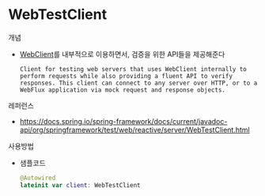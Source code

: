 # WebTestClient
개념
- [WebClient](https://docs.spring.io/spring-framework/docs/current/javadoc-api/org/springframework/web/reactive/function/client/WebClient.html)를 내부적으로 이용하면서, 검증을 위한 API들을 제공해준다
   ```
   Client for testing web servers that uses WebClient internally to perform requests while also providing a fluent API to verify responses. This client can connect to any server over HTTP, or to a WebFlux application via mock request and response objects.
   ```

레퍼런스
- https://docs.spring.io/spring-framework/docs/current/javadoc-api/org/springframework/test/web/reactive/server/WebTestClient.html

사용방법
- 샘플코드 
   ```kotlin
   @Autowired
   lateinit var client: WebTestClient

   
   ```